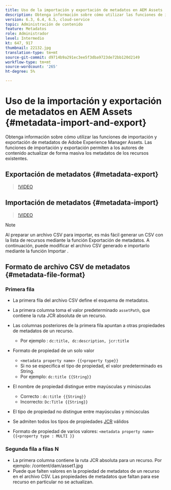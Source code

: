 ```yaml
---
title: Uso de la importación y exportación de metadatos en AEM Assets
description: Obtenga información sobre cómo utilizar las funciones de importación y exportación de metadatos de Adobe Experience Manager Assets. Las funciones de importación y exportación permiten a los autores de contenido actualizar de forma masiva los metadatos de los recursos existentes.
version: 6.3, 6.4, 6.5, cloud-service
topic: Administración de contenido
feature: Metadatos
role: Administrador
level: Intermedio
kt: 647, 917
thumbnail: 22132.jpg
translation-type: tm+mt
source-git-commit: d9714b9a291ec3ee5f3dba9723de72bb120d2149
workflow-type: tm+mt
source-wordcount: '265'
ht-degree: 5%

---
```



# Uso de la importación y exportación de metadatos en AEM Assets {#metadata-import-and-export}

Obtenga información sobre cómo utilizar las funciones de importación y exportación de metadatos de Adobe Experience Manager Assets. Las funciones de importación y exportación permiten a los autores de contenido actualizar de forma masiva los metadatos de los recursos existentes.

## Exportación de metadatos {#metadata-export}

>[!VIDEO](https://video.tv.adobe.com/v/22132/?quality=12&learn=on)

## Importación de metadatos {#metadata-import}

>[!VIDEO](https://video.tv.adobe.com/v/21374/?quality=12&learn=on)

>[!NOTE]
>
> Al preparar un archivo CSV para importar, es más fácil generar un CSV con la lista de recursos mediante la función Exportación de metadatos. A continuación, puede modificar el archivo CSV generado e importarlo mediante la función Importar .

## Formato de archivo CSV de metadatos {#metadata-file-format}

### Primera fila

* La primera fila del archivo CSV define el esquema de metadatos.
* La primera columna toma el valor predeterminado `assetPath`, que contiene la ruta JCR absoluta de un recurso.

* Las columnas posteriores de la primera fila apuntan a otras propiedades de metadatos de un recurso.
   * Por ejemplo : `dc:title, dc:description, jcr:title`

* Formato de propiedad de un solo valor

   * `<metadata property name> {{<property type}}`
   * Si no se especifica el tipo de propiedad, el valor predeterminado es String.
   * Por ejemplo: `dc:title {{String}}`

* El nombre de propiedad distingue entre mayúsculas y minúsculas
   * Correcto : `dc:title {{String}}`
   * Incorrecto: `Dc:Title {{String}}`

* El tipo de propiedad no distingue entre mayúsculas y minúsculas
* Se admiten todos los tipos de propiedades [JCR](https://docs.adobe.com/docs/en/spec/jsr170/javadocs/jcr-2.0/javax/jcr/PropertyType.html) válidos

* Formato de propiedad de varios valores: `<metadata property name> {{<property type : MULTI }}`

### Segunda fila a filas N

* La primera columna contiene la ruta JCR absoluta para un recurso. Por ejemplo: /content/dam/asset1.jpg
* Puede que falten valores en la propiedad de metadatos de un recurso en el archivo CSV. Las propiedades de metadatos que faltan para ese recurso en particular no se actualizan.
